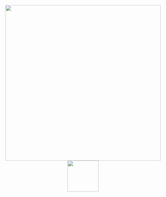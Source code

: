 <div id="header" align="center">
 <img src="https://media.giphy.com/media/v1.Y2lkPTc5MGI3NjExOGo4MTM5anl1aGE5bTJ1YWoxeWZpMHk5aHVpNTM0azVxdHkwaTFjdCZlcD12MV9pbnRlcm5hbF9naWZfYnlfaWQmY3Q9Zw/HUplkVCPY7jTW/giphy.gif" width="500"/>
</div>

<div id="header" align="center">
  <img src="https://media.giphy.com/media/M9gbBd9nbDrOTu1Mqx/giphy.gif" width="100"/>
</div>
